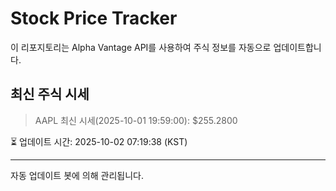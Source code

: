
# Stock Price Tracker

이 리포지토리는 Alpha Vantage API를 사용하여 주식 정보를 자동으로 업데이트합니다.

## 최신 주식 시세
> AAPL 최신 시세(2025-10-01 19:59:00): $255.2800

⏳ 업데이트 시간: 2025-10-02 07:19:38 (KST)

---
자동 업데이트 봇에 의해 관리됩니다.
